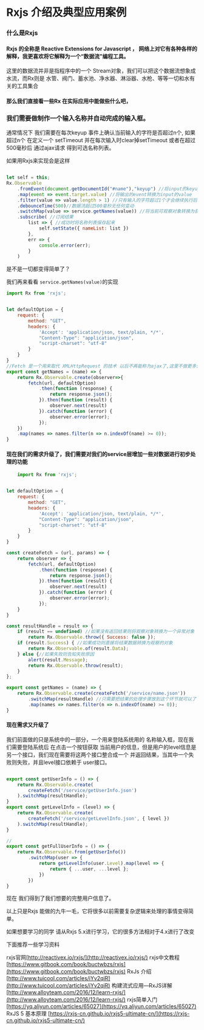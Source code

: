 # Rxjs 介绍及典型应用案例
### 什么是Rxjs
#### Rxjs 的全称是 Reactive Extensions for Javascript ， 网络上对它有各种各样的解释，我更喜欢将它解释为一个“数据流”编程工具。
这里的数据流并非是指程序中的一个 Stream对象，我们可以把这个数据流想象成水流，而Rx则是 水管、阀门、蓄水池、净水器、淋浴器、水枪、等等一切和水有关的工具集合

#### 那么我们直接看一些Rx 在实际应用中能做些什么吧，
### 我们需要做制作一个输入名称并自动完成的输入框。
通常情况下 我们需要在每次keyup 事件上确认当前输入的字符是否超过n个, 如果超过n个 在定义一个 setTimeout 并在每次输入时clear掉setTimeout 或者在超过500毫秒后 通过ajax请求 得到可选名称列表。

如果用Rxjs来实现会是这样
```js

let self = this;
Rx.Observable
    .fromEvent(document.getDocumentId("#name"),"keyup") //将input的keyup事件转化为一个可观察对象
    .map(event => event.target.value) //将输出的event转换为input的value
    .filter(value => value.length > 1) //只有输入的字符超过1个才会继续执行后面的
    .debounceTime(500)//数据流超过500毫秒无任何变动
    .switchMap(value => service.getNames(value)) //将当前可观察对象转换为获取名称列表的观察对象
    .subscribe( //订阅结果
        list => { //成功时将名称列表保存起来
            self.setState({ nameList: list })
        },
        err => {
            console.error(err);
        }
    )
```
是不是一切都变得简单了？

我们再来看看 ```service.getNames(value)```的实现
```js
import Rx from 'rxjs';


let defaultOption = {
    request: {
        method: "GET",
        headers: {
            'Accept': 'application/json, text/plain, */*',
            "Content-Type": "application/json",
            "script-charset": "utf-8"
        }
    }
}
//Fetch 是一个用来取代 XMLHttpRequest 的技术 以后不再能称为ajax了,这里不做更多介绍
export const getNames = (name) => {
    return Rx.Observable.create(observer=>{
        fetch(url, defaultOption)
            .then(function (response) {
                return response.json();
            }).then(function (result) {
                observer.next(result)
            }).catch(function (error) {
                observer.error(error);
            });
    })
    .map(names => names.filter(n => n.indexOf(name) >= 0));
}
```

#### 现在我们的需求升级了，我们需要对我们的service层增加一些对数据进行初步处理的功能

```js
    import Rx from 'rxjs';


let defaultOption = {
    request: {
        method: "GET",
        headers: {
            'Accept': 'application/json, text/plain, */*',
            "Content-Type": "application/json",
            "script-charset": "utf-8"
        }
    }
}

const createFetch = (url, params) => {
    return observer => {
        fetch(url, defaultOption)
            .then(function (response) {
                return response.json();
            }).then(function (result) {
                observer.next(result)
            }).catch(function (error) {
                observer.error(error);
            });
    }
}

const resultHandle = result => {
    if (result == undefined) //如果没有返回结果则将观察对象转换为一个异常对象
        return Rx.Observable.throw({ Success: false });
    if (result.Success) { //如果成功则直接将结果数据转换为观察的对象
        return Rx.Observable.of(result.Data);
    } else {//如果失败则告知失败原因
        alert(result.Message);
        return Rx.Observable.throw(result);
    }
};

export const getNames = (name) => {
    return Rx.Observable.create(createFetch('/service/name.json'))
        .switchMap(resultHandle) //只需要把结果的处理步骤放到这个环节就可以了
        .map(names => names.filter(n => n.indexOf(name) >= 0));
}
```

#### 现在需求又升级了 
我们前面做的只是系统中的一部分，一个用来登陆系统用的 名称输入框，现在我们需要登陆系统后 在点击一个按钮获取 当前用户的信息，但是用户的level信息是另一个接口，我们现在需要将这两个接口整合成一个 并返回结果，当其中一个失败则失败，并且level接口依赖于 user接口。

```js

export const getUserInfo = () => {
    return Rx.Observable.create(
        createFetch('/service/getUserInfo.json')
    ).switchMap(resultHandle);
}
export const getLevelInfo = (level) => {
    return Rx.Observable.create(
        createFetch('/service/getLevelInfo.json', { level })
    ).switchMap(resultHandle);
}

//
export const getFullUserInfo = () => {
    return Rx.Observable.from(getUserInfo())
        .switchMap(user => {
            return getLevelInfo(user.Level).map(level => {
                return { ...user, ...level };
            })
        })
}

```

现在 我们得到了我们想要的完整用户信息了。

以上只是Rxjs 能做的九牛一毛，它将很多以前需要复杂逻辑来处理的事情变得简单。

如果想要学习的同学 请从Rxjs 5.x进行学习，它的很多方法相对于4.x进行了改变

下面推荐一些学习资料

rxjs官网[http://reactivex.io/rxjs/](http://reactivex.io/rxjs/)
rxjs中文教程 [https://www.gitbook.com/book/buctwbzs/rxjs](https://www.gitbook.com/book/buctwbzs/rxjs)
RxJs 介绍 [http://www.tuicool.com/articles/iYv2qiR](http://www.tuicool.com/articles/iYv2qiR)
构建流式应用—RxJS详解 [http://www.alloyteam.com/2016/12/learn-rxjs/](http://www.alloyteam.com/2016/12/learn-rxjs/)
rxjs简单入门 [https://yq.aliyun.com/articles/65027](https://yq.aliyun.com/articles/65027)
RxJS 5 基本原理 [https://rxjs-cn.github.io/rxjs5-ultimate-cn/](https://rxjs-cn.github.io/rxjs5-ultimate-cn/)